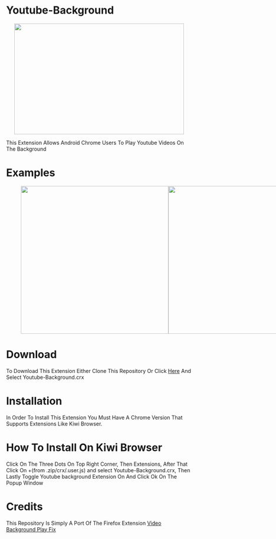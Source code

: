 # Youtube-Background
<p align="center">
  <img width="460" height="300" src="https://github.com/alkisqwe/Youtube-Background/assets/73914940/737db5c7-806f-44ef-b315-90da95f4b2f9">
</p>
This Extension Allows Android Chrome Users To Play Youtube Videos On The Background

# Examples
<figure class="half" style="display:flex">
    <img style="width:400px" src="https://github.com/alkisqwe/Youtube-Background/assets/73914940/34d23210-7cfd-4c67-b4ab-a49b6e5f8ee6">
    <img style="width:400px" src="https://github.com/alkisqwe/Youtube-Background/assets/73914940/28fbf9fc-9608-48f1-be9c-2a9d42a1679c">
    <figcaption></figcaption>
</figure>

# Download
To Download This Extension Either Clone This Repository Or Click <a href="https://github.com/alkisqwe/Youtube-Background/releases">Here</a> And Select Youtube-Background.crx

# Installation

In Order To Install This Extension You Must Have A Chrome Version That Supports Extensions Like Kiwi Browser.

# How To Install On Kiwi Browser

Click On The Three Dots On Top Right Corner, Then Extensions, After That Click On +(from .zip/crx/.user.js) and select Youtube-Background.crx, Then Lastly Toggle Youtube background Extension On And Click Ok On The Popup Window

# Credits

This Repository Is Simply A Port Of The Firefox Extension <a href="https://github.com/mozilla/video-bg-play">Video Background Play Fix</a>
